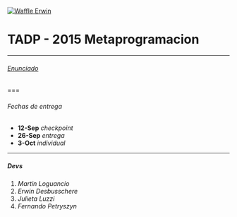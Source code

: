[![Waffle Erwin](https://badge.waffle.io/TAdP-Grupo3/Tp1-Metaprogramacion.png?label=ready&title=Ready)](https://waffle.io/TAdP-Grupo3/Tp1-Metaprogramacion)
# TADP - 2015 Metaprogramacion
***
###### [Enunciado](https://docs.google.com/document/d/1eF2wDjBPDy2XH4Wc4V6PzIfVyj2Vz2DCRO99lt-q-GY/edit)
===

###### Fechas de entrega
* **12-Sep** *checkpoint*
* **26-Sep** *entrega*
* **3-Oct** *individual*

***

##### Devs
1. *Martin Loguancio*
2. *Erwin Desbusschere*
3. *Julieta Luzzi*
4. *Fernando Petryszyn*
